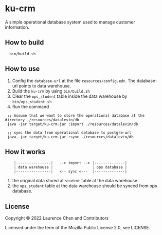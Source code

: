 # ku-crm
A simple operational database system used to manage customer information.

## How to build

```
  bin/build.sh
```

## How to use
1. Config the `database-url` at the file `resources/config.edn`. The database-url points to data warehouse.
2. Build the `ku-crm` by using `bin/build.sh`
3. Clear the `ops_student` table inside the data warehouse by `bin/ops_student.sh`
4. Run the command
```
 ;; Assume that we want to store the operational database at the directory ./resources/datalevin/db
 java -jar target/ku-crm.jar :import ./resources/datalevin/db

 ;; sync the data from operational database to postgre-url
 java -jar target/ku-crm.jar :sync ./resources/datalevin/db
```

## How it works

```
    |----------------|   --> import --> |--------------|
    | data warehouse |                  | ops database |
    |----------------|   <-- sync <---  |--------------|
```
1. the original data stored at `student` table at the data warehouse.
2. the `ops_student` table at the data warehouse should be synced from ops database.

## License

Copyright &copy; 2022 Laurence Chen and Contributors

Licensed under the term of the Mozilla Public License 2.0, see LICENSE.
